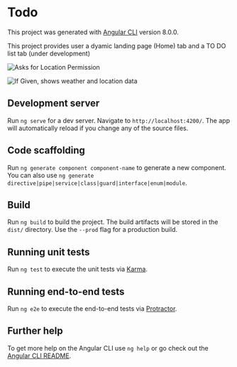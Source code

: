 # Todo

This project was generated with [Angular CLI](https://github.com/angular/angular-cli) version 8.0.0.

This project provides user a dyamic landing page (Home) tab and a TO DO list tab (under development)

![Asks for Location Permission](https://i.imgur.com/U7eFqHB.png?2)

![If Given, shows weather and location data](https://i.imgur.com/X7au7rZ.png?1)


## Development server

Run `ng serve` for a dev server. Navigate to `http://localhost:4200/`. The app will automatically reload if you change any of the source files.

## Code scaffolding

Run `ng generate component component-name` to generate a new component. You can also use `ng generate directive|pipe|service|class|guard|interface|enum|module`.

## Build

Run `ng build` to build the project. The build artifacts will be stored in the `dist/` directory. Use the `--prod` flag for a production build.

## Running unit tests

Run `ng test` to execute the unit tests via [Karma](https://karma-runner.github.io).

## Running end-to-end tests

Run `ng e2e` to execute the end-to-end tests via [Protractor](http://www.protractortest.org/).

## Further help

To get more help on the Angular CLI use `ng help` or go check out the [Angular CLI README](https://github.com/angular/angular-cli/blob/master/README.md).
